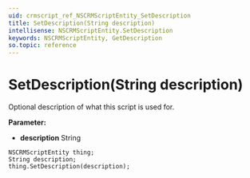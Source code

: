 ```yaml
---
uid: crmscript_ref_NSCRMScriptEntity_SetDescription
title: SetDescription(String description)
intellisense: NSCRMScriptEntity.SetDescription
keywords: NSCRMScriptEntity, GetDescription
so.topic: reference
---
```


# SetDescription(String description)

Optional description of what this script is used for.

**Parameter:** 
* **description** String

```crmscript
NSCRMScriptEntity thing;
String description;
thing.SetDescription(description);
```

